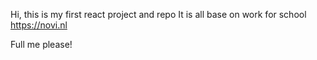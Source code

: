 Hi,
this is my first react project and repo 
It is all base on work for school 
https://novi.nl

Full me please!